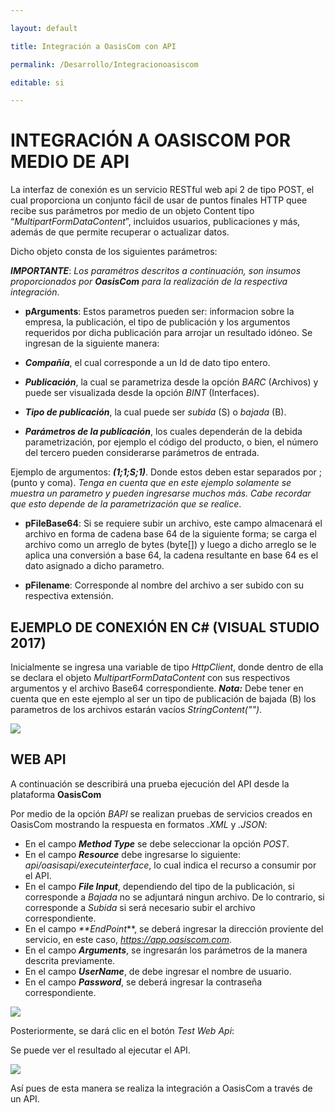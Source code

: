 ```yaml
---

layout: default

title: Integración a OasisCom con API

permalink: /Desarrollo/Integracionoasiscom

editable: si

---
```


# INTEGRACIÓN A OASISCOM POR MEDIO DE API

La interfaz de conexión es un servicio RESTful web api 2 de tipo POST, el cual proporciona un conjunto fácil de usar de puntos finales HTTP quee recibe sus parámetros por medio de un objeto Content tipo  “_MultipartFormDataContent_”, incluidos usuarios, publicaciones y más, además de que permite recuperar o actualizar datos.

Dicho objeto consta de los siguientes parámetros: 

_**IMPORTANTE**_: _Los paramétros descritos a continuación, son insumos proporcionados por **OasisCom** para la realización de la respectiva integración_.

* **pArguments**: Estos parametros pueden ser: informacion sobre la empresa, la publicación, el tipo de publicación y los argumentos requeridos por dicha publicación para arrojar un resultado idóneo. Se ingresan de la siguiente manera:

 * _**Compañía**_, el cual corresponde a un Id de dato tipo entero. 
 * _**Publicación**_, la cual se parametriza desde la opción _BARC_ (Archivos) y puede ser visualizada desde la opción _BINT_ (Interfaces).
 * _**Tipo de publicación**_, la cual puede ser _subida_ (S) o _bajada_ (B).
 * _**Parámetros de la publicación**_, los cuales dependerán de la debida parametrización, por ejemplo el código del producto, o bien, el número del tercero pueden considerarse parámetros de entrada.

Ejemplo de argumentos:  _**(1;1;S;1)**_. Donde estos deben estar separados por ; (punto y coma). _Tenga en cuenta que en este ejemplo solamente se muestra un parametro y pueden ingresarse muchos más. Cabe recordar que esto depende de la parametrización que se realice_.

* **pFileBase64**: Si se requiere subir un archivo, este campo almacenará el archivo en forma de cadena base 64 de la siguiente forma; se carga el archivo como un arreglo de bytes (byte[]) y luego a dicho arreglo se le aplica  una conversión a base 64, la cadena resultante en base 64 es el dato asignado a dicho parametro.

* **pFilename**: Corresponde al nombre del archivo a ser subido con su respectiva extensión.

## EJEMPLO DE CONEXIÓN EN C# (VISUAL STUDIO 2017)

Inicialmente se ingresa una variable de tipo _HttpClient_, donde dentro de ella se declara el objeto _MultipartFormDataContent_ con sus respectivos argumentos y el archivo Base64 correspondiente. _**Nota:**_ Debe tener en cuenta que en este ejemplo al ser un tipo de publicación de bajada (B) los parametros de los archivos estarán vacíos _StringContent("")_.

![](InteImg1.png)

## WEB API 

A continuación se describirá una prueba ejecución del API desde la plataforma **OasisCom** 

Por medio de la opción _BAPI_ se realizan pruebas de servicios creados en OasisCom mostrando la respuesta en formatos _.XML_ y _.JSON_: 

* En el campo _**Method Type**_ se debe seleccionar la opción _POST_.
* En el campo _**Resource**_ debe ingresarse lo siguiente: _api/oasisapi/executeinterface_, lo cual indica el recurso a consumir por el API.
* En el campo _**File Input**_, dependiendo del tipo de la publicación, si corresponde a _Bajada_ no se adjuntará ningun archivo. De lo contrario, si corresponde a _Subida_ si será necesario subir el archivo correspondiente.
* En el campo _**EndPoint_**, se deberá ingresar la dirección proviente del servicio, en este caso, _https://app.oasiscom.com_.
* En el campo _**Arguments**_, se ingresarán los parámetros de la manera descrita previamente.
* En el campo _**UserName**_, de debe ingresar el nombre de usuario.
* En el campo _**Password**_, se deberá ingresar la contraseña correspondiente.

![](InteImg2.png)

Posteriormente, se dará clic en el botón _Test Web Api_:

Se puede ver el resultado al ejecutar el API.

![](InteImg3.png)

Así pues de esta manera se realiza la integración a OasisCom a través de un API.
